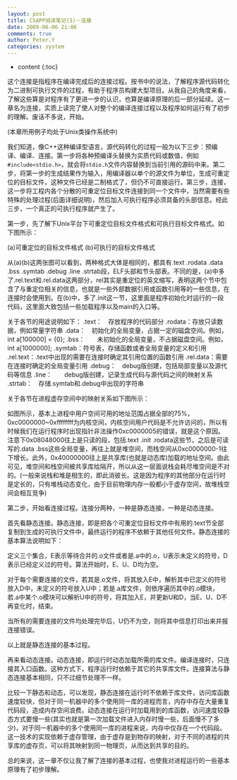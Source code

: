 ```yaml
---
layout: post
title: CSAPP阅读笔记(5)－连接
date: 2009-06-06 21:06
comments: true
author: Peter.Y
categories: system
---
```


* content
{:toc}


这个连接是指程序在编译完成后的连接过程。按书中的说法，了解程序源代码转化为二进制可执行文件的过程，有助于程序员构建大型项目。从我自己的角度来看，了解这些算是对程序有了更进一步的认识，也算是编译原理的后一部分延续。这一章名为连接，实质上读完了使人对整个的编译连接过程以及程序如何运行有了初步的理解。废话不多说，开始。

(本章所用例子均处于Unix类操作系统中)

我们知道，像C++这种编译型语言，源代码转化的过程一般为以下三步：预编译、编译、连接。第一步将各种预编译头替换为实质代码或数值，例如`#include<stdio.h>`，就会将`stdio.h`文件内容替换到当前引用的源码中来。第二步，将第一步的生成结果作为输入，用编译器以单个的源文件为单位，生成可重定位的目标文件，这种文件已经是二制格式了，但仍不可直接运行。第三步，连接，这一步将工程内各个分散的可重定位目标文件连接到同一个文件中，当然需要有些特殊的处理过程(后面详细说明)，然后加入可执行程序必须具备的头部信息。经此三步，一个真正的可执行程序就产生了。

第一步，先了解下Unix平台下可重定位目标文件格式和可执行目标文件格式。如下图所示：

(a)可重定位的目标文件格式
(b)可执行的目标文件格式

从(a)(b)这两张图可以看到，两种格式大体是相同的，都具有.text .rodata .data .bss .symtab .debug .line .strtab段，ELF头部和节头部表。不同的是，(a)中多了.rel.text和.rel.data这两部分，rel其实是重定位的英文缩写，表明这两个节中包含了与重定位相关的信息，也就是一些外部数据引用或函数引用等的一些信息，在连接时会使用到。在(b)中，多了.init这一节，这里面是程序初始化时运行的一段代码，这里面大致包括一些加载程序以及main的入口等。

关于各节的用途说明如下：
.text：　存放程序的代码部分
.rodata：存放只读数据，例如常量字符串
.data：　初始化的全局变量，占据一定的磁盘空间。例如，int a[100000] = {0};
.bss：　　未初始化的全局变量，不占据磁盘空间。例如，int a[1000000];
.symtab：符号表，存储函数或者全局变量的定义和引用
.rel.text：.text中出现的需要在连接时确定其引用位置的函数引用
.rel.data：需要在连接时确定的全局变量引用
.debug：　debug版创建，包括局部变量以及源代码等信息
.line：　　debug版创建，记录生成代码与源代码之间的映射关系
.strtab：　存储.symtab和.debug中出现的字符串

关于各节在进程虚存空间中的映射关系如下图所示：


如图所示，基本上进程中用户空间可用的地址范围占据全部的75%，0xc0000000~0xffffffff为内核空间，内核空间用户代码是不允许访问的，所以有时候我们在运行程序时出现指针非法操作0xc0000005的错误，就是这个原因。注意下0x08048000往上是只读的段，包括.text .init .rodata这些节，之后是可读写的.data .bss这些全局变量，再往上就是堆空间，而栈空间从0xc0000000-1往下增长。此外，0x40000000往上是共享库(也就是动态库)加载的地址空间。由此可见，堆空间和栈空间被共享库给隔开，所以从这一层面说栈会耗尽堆空间是不对的。(一般来说栈和堆是相生的，即此消彼长。这是因为程序的其他部分在运行时是定长的，只有堆栈动态变化，由于目前物理内存一般都小于虚存空间，故堆栈空间会相互竞争)
 
第二步，开始看连接过程。连接分两种，一种是静态连接，一种是动态连接。

首先看静态连接。静态连接，即是把各个可重定位目标文件中有用的.text节全部复制到生成的可执行文件中，最终运行的程序不依赖于其他任何文件。静态连接的基本算法说明如下：

定义三个集合，E表示等待合并的.o文件或者是.a中的.o，U表示未定义的符号，D表示已经定义过的符号。算法开始时，E、U、D均为空。

对于每个需要连接的文件，若其是.o文件，将其放入E中，解析其中已定义的符号放入D中，未定义的符号放入U中；若是.a库文件，则依序遍历其中的.o模块，若.a中某个.o模块可以解析U中的符号，将其加入E，并更新U和D，当E、U、D不再变化时，结束。

当所有的需要连接的文件均处理完毕后，U仍不为空，则将其中信息打印出来并报连接错误。

以上就是静态连接的基本过程。

再来看动态连接。动态连接，即运行时动态加载所需的库文件。编译连接时，只连接其入口函数。这种方式下，程序运行时依赖于其它的共享库文件。连接算法与静态连接基本相同，只不过细节处理不一样。

比较一下静态和动态，可以发现，静态连接在运行时不依赖于库文件，访问库函数速度较快，但对于同一机器中的多个使用同一库的进程而言，内存中存在大量重复代码段，造成内存空间浪费。动态连接在运行时加载用到的库函数，访问速度较静态方式要慢一些(其实也就是第一次加载文件进入内存时慢一些，后面慢不了多少)，对于同一机器中的多个使用同一库的进程来说，内存中仅存在一个代码段。这一技术的实现依赖于虚存管理，由于虚存是到物存的映射，对于不同的进程的共享库的虚存页，可以将其映射到同一物理页，从而达到共享的目的。


总的来说，这一章不仅让我了解了连接的基本过程，也使我对进程运行的一些基本原理有了初步理解。

